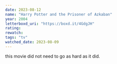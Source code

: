```yaml
---
date: 2023-08-12
name: "Harry Potter and the Prisoner of Azkaban"
year: 2004
letterboxd_uri: "https://boxd.it/4GdgJH"
rating: 
rewatch: 
tags: "tv"
watched_date: 2023-08-09
---
```


this movie did not need to go as hard as it did.
